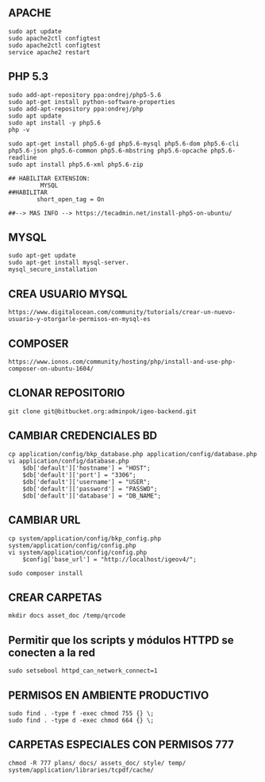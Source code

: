 ## APACHE
    sudo apt update
    sudo apache2ctl configtest
    sudo apache2ctl configtest
    service apache2 restart

## PHP 5.3
    sudo add-apt-repository ppa:ondrej/php5-5.6
    sudo apt-get install python-software-properties
    sudo add-apt-repository ppa:ondrej/php
    sudo apt update
    sudo apt install -y php5.6
    php -v

    sudo apt-get install php5.6-gd php5.6-mysql php5.6-dom php5.6-cli php5.6-json php5.6-common php5.6-mbstring php5.6-opcache php5.6-readline
    sudo apt install php5.6-xml php5.6-zip

    ## HABILITAR EXTENSION:
             MYSQL
    ##HABILITAR 
            short_open_tag = On

    ##--> MAS INFO --> https://tecadmin.net/install-php5-on-ubuntu/

## MYSQL
    sudo apt-get update
    sudo apt-get install mysql-server.
    mysql_secure_installation

## CREA USUARIO MYSQL
    https://www.digitalocean.com/community/tutorials/crear-un-nuevo-usuario-y-otorgarle-permisos-en-mysql-es

## COMPOSER
    https://www.ionos.com/community/hosting/php/install-and-use-php-composer-on-ubuntu-1604/

## CLONAR REPOSITORIO
    git clone git@bitbucket.org:adminpok/igeo-backend.git

## CAMBIAR CREDENCIALES BD
    cp application/config/bkp_database.php application/config/database.php
    vi application/config/database.php
        $db['default']['hostname'] = "HOST";
        $db['default']['port'] = "3306";
        $db['default']['username'] = "USER";
        $db['default']['password'] = "PASSWD";
        $db['default']['database'] = "DB_NAME";

## CAMBIAR URL
    cp system/application/config/bkp_config.php system/application/config/config.php
    vi system/application/config/config.php
        $config['base_url']	= "http://localhost/igeov4/";

    sudo composer install

## CREAR CARPETAS
    mkdir docs asset_doc /temp/qrcode

## Permitir que los scripts y módulos HTTPD se conecten a la red
    sudo setsebool httpd_can_network_connect=1


## PERMISOS EN AMBIENTE PRODUCTIVO
    sudo find . -type f -exec chmod 755 {} \;
    sudo find . -type d -exec chmod 664 {} \;
 
## CARPETAS ESPECIALES CON PERMISOS 777
    chmod -R 777 plans/ docs/ assets_doc/ style/ temp/ system/application/libraries/tcpdf/cache/